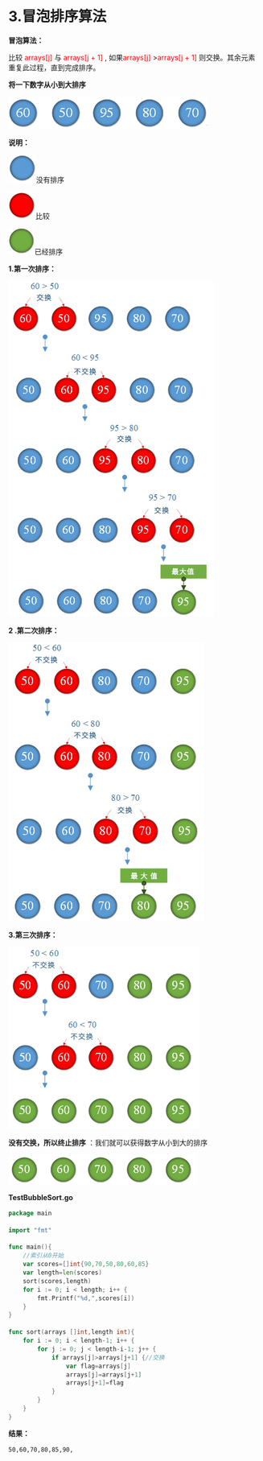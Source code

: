 # 3.冒泡排序算法

**冒泡算法：**

比较 <font color="red">arrays[j] </font>与 <font color="red">arrays[j + 1] </font>, 如果<font color="red">arrays[j] </font>><font color="red">arrays[j + 1] </font> 则交换。其余元素重复此过程，直到完成排序。

**将一下数字从小到大排序**

![img](images/Image00006.jpg)

**说明：**

![img](images/Image00007.jpg)没有排序

![img](images/Image00008.jpg)比较

![img](images/Image00009.jpg)已经排序

**1.第一次排序：**



![img](images/Image00010.jpg)

**2 .第二次排序：**

![img](images/Image00011.jpg)

**3.第三次排序：**

![img](images/Image00012.jpg)

**没有交换，所以终止排序** ：我们就可以获得数字从小到大的排序

![img](images/Image00013.jpg)

**TestBubbleSort.go**

```go
package main

import "fmt"

func main(){
	//索引从0开始
	var scores=[]int{90,70,50,80,60,85}
	var length=len(scores)
	sort(scores,length)
	for i := 0; i < length; i++ {
		fmt.Printf("%d,",scores[i])
	}
}

func sort(arrays []int,length int){
	for i := 0; i < length-1; i++ {
		for j := 0; j < length-i-1; j++ {
			if arrays[j]>arrays[j+1] {//交换
				var flag=arrays[j]
				arrays[j]=arrays[j+1]
				arrays[j+1]=flag
			}
		}
	}
}
```

**结果：**

```
50,60,70,80,85,90,
```

